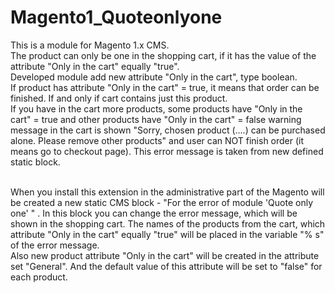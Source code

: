 # Magento1_Quoteonlyone
This is a module for Magento 1.x CMS.<br />
The product can only be one in the shopping cart, if it has the value of the attribute "Only in the cart" equally "true".<br />
Developed module add new attribute "Only in the cart", type boolean.<br />
If product has attribute  "Only in the cart" = true, it means that order can be finished. If and only if cart contains just this product. <br />
If you have in the cart more products, some products have "Only in the cart" = true and other products have "Only in the cart" = false warning message in the cart is shown "Sorry, chosen product (....) can be purchased alone. Please remove other products" and user can NOT finish order  (it means go to checkout page). This error message is taken from new defined static block.<br />
<br />

When you install this extension in the administrative part of the Magento will be created a new static CMS block - "For the error of module 'Quote only one' " . In this block you can change the error message, which will be shown in the shopping cart. The names of the products from the cart, which attribute "Only in the cart" equally "true" will be placed in the variable "% s"  of the error message.<br />
Also new product attribute "Only in the cart" will be created in the attribute set "General". And the default value of this attribute will be set to "false" for each product.
